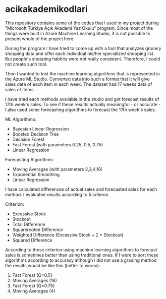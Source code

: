 # acikakademikodlari

This repository contains some of the codes that I used in my project during "Microsoft Türkiye Açık Akademi Yaz Okulu" program. Since most of the things were built in Azure Machine Learning Studio, it is not possible to present whole of the project here.

During the program I have tried to come up with a tool that analyzes grocery shopping data and offer each individual his/her specialized shopping list. But people's shopping habbits were not really consistent. Therefore, I could not create such tool.

Then I wanted to test the machine learning algorithms that is represented in the Azure ML Studio. Converted data into such a format that it will give sales data of each item in each week. The dataset had 17 weeks data of sales of items.

I have tried each methods available in the studio and got forecast results of 17th week's sales. To see if these results actually meaningful - or accurate - I also used some forecasting algorithms to forecast the 17th week's sales.

ML Algorithms:
- Bayesian Linear Regression
- Boosted Decision Tree
- Decision Forest
- Fast Forest (with parameters 0.25, 0.5, 0.75)
- Linear Regression

Forecasting Algorithms:
- Moving Averages (with parameters 2,3,4,16)
- Exponential Smoothing
- Linear Regression

I have calculated differences of actual sales and forecasted sales for each method. I evaluated results according to 5 criteron.

Criterion:
- Excessive Stock
- Stockout
- Total Difference
- Squarerooted Difference
- Weighted Difference (Excessive Stock + 2 * Stockout)
- Squared Difference

According to these criterion using machine learning algorithms to forecast sales is sometimes better than using traditional ones. If I were to sort these algorithms according to accuracy although I did not use a grading method the results would be like this (better to worse):
1. Fast Forest (Q=0.5)
2. Moving Averages (16)
3. Fast Forest (Q=0.75)
4. Moving Averages (4)
